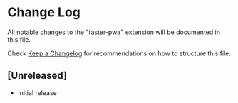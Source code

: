 # Change Log

All notable changes to the "faster-pwa" extension will be documented in this file.

Check [Keep a Changelog](http://keepachangelog.com/) for recommendations on how to structure this file.

## [Unreleased]

- Initial release